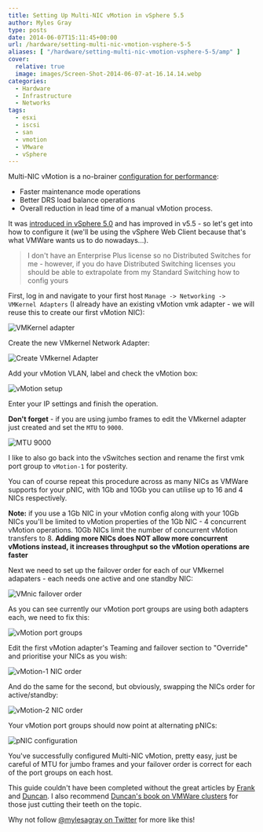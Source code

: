 ```yaml
---
title: Setting Up Multi-NIC vMotion in vSphere 5.5
author: Myles Gray
type: posts
date: 2014-06-07T15:11:45+00:00
url: /hardware/setting-multi-nic-vmotion-vsphere-5-5
aliases: [ "/hardware/setting-multi-nic-vmotion-vsphere-5-5/amp" ]
cover:
  relative: true
  image: images/Screen-Shot-2014-06-07-at-16.14.14.webp
categories:
  - Hardware
  - Infrastructure
  - Networks
tags:
  - esxi
  - iscsi
  - san
  - vmotion
  - VMware
  - vSphere
---
```


Multi-NIC vMotion is a no-brainer [configuration for performance][1]:

* Faster maintenance mode operations
* Better DRS load balance operations
* Overall reduction in lead time of a manual vMotion process.

It was [introduced in vSphere 5.0][2] and has improved in v5.5 - so let's get into how to configure it (we'll be using the vSphere Web Client because that's what VMWare wants us to do nowadays...).

> I don't have an Enterprise Plus license so no Distributed Switches for me - however, if you do have Distributed Switching licenses you should be able to extrapolate from my Standard Switching how to config yours

First, log in and navigate to your first host `Manage -> Networking -> VMKernel Adapters` (I already have an existing vMotion vmk adapter - we will reuse this to create our first vMotion NIC):

![VMKernel adapter][3]

Create the new VMkernel Network Adapter:

![Create VMkernel Adapter][4]

Add your vMotion VLAN, label and check the vMotion box:

![vMotion setup][5]

Enter your IP settings and finish the operation.

**Don't forget** - if you are using jumbo frames to edit the VMkernel adapter just created and set the `MTU` to `9000`.

![MTU 9000][6]

I like to also go back into the vSwitches section and rename the first vmk port group to `vMotion-1` for posterity.

You can of course repeat this procedure across as many NICs as VMWare supports for your pNIC, with 1Gb and 10Gb you can utilise up to 16 and 4 NICs respectively.

**Note:** if you use a 1Gb NIC in your vMotion config along with your 10Gb NICs you'll be limited to vMotion properties of the 1Gb NIC - 4 concurrent vMotion operations. 10Gb NICs limit the number of concurrent vMotion transfers to 8. **Adding more NICs does NOT allow more concurrent vMotions instead, it increases throughput so the vMotion operations are faster**

Next we need to set up the failover order for each of our VMkernel adapaters - each needs one active and one standby NIC:

![VMnic failover order][7]

As you can see currently our vMotion port groups are using both adapters each, we need to fix this:

![vMotion port groups][8]

Edit the first vMotion adapter's Teaming and failover section to "Override" and prioritise your NICs as you wish:

![vMotion-1 NIC order][9]

And do the same for the second, but obviously, swapping the NICs order for active/standby:

![vMotion-2 NIC order][10]

Your vMotion port groups should now point at alternating pNICs:

![pNIC configuration][11]

You've successfully configured Multi-NIC vMotion, pretty easy, just be careful of MTU for jumbo frames and your failover order is correct for each of the port groups on each host.

This guide couldn't have been completed without the great articles by [Frank][12] and [Duncan][13]. I also recommend [Duncan's book on VMWare clusters][14] for those just cutting their teeth on the topic.

Why not follow [@mylesagray on Twitter][15] for more like this!

 [1]: http://frankdenneman.nl/2014/01/07/vcdx-defend-clinic-choosing-multi-nic-vmotion-lbt/
 [2]: http://www.yellow-bricks.com/2011/07/20/vsphere-50-vmotion-enhancements/
 [3]: images/Screen-Shot-2014-06-07-at-14.58.25.png
 [4]: images/Screen-Shot-2014-06-07-at-15.13.27.png
 [5]: images/Screen-Shot-2014-06-07-at-15.14.02.png
 [6]: images/Screen-Shot-2014-06-07-at-15.24.41.png
 [7]: images/Screen-Shot-2014-06-07-at-15.51.33.png
 [8]: images/Screen-Shot-2014-06-07-at-15.53.40.png
 [9]: images/Screen-Shot-2014-06-07-at-15.59.22.png
 [10]: images/Screen-Shot-2014-06-07-at-15.58.07.png
 [11]: images/Screen-Shot-2014-06-07-at-16.03.09.png
 [12]: http://frankdenneman.nl/2012/09/07/vsphere-5-1-vmotion-deepdive/
 [13]: http://www.yellow-bricks.com/vmware-high-availability-deepdiv/
 [14]: http://www.amazon.com/VMware-vSphere-5-1-Clustering-Deepdive-ebook/dp/B0092PX72C/
 [15]: https://twitter.com/mylesagray
